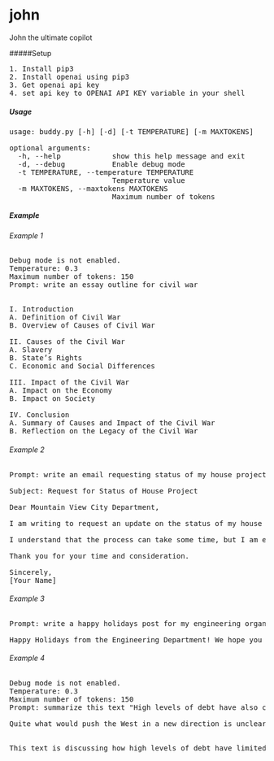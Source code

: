 # john
John the ultimate copilot

#####Setup
<pre>
1. Install pip3
2. Install openai using pip3 
3. Get openai api key
4. set api key to OPENAI_API_KEY variable in your shell
</pre>

##### Usage
<pre>
usage: buddy.py [-h] [-d] [-t TEMPERATURE] [-m MAXTOKENS]

optional arguments:
  -h, --help            show this help message and exit
  -d, --debug           Enable debug mode
  -t TEMPERATURE, --temperature TEMPERATURE
                        Temperature value
  -m MAXTOKENS, --maxtokens MAXTOKENS
                        Maximum number of tokens
</pre>
##### Example

###### Example 1
<pre>
Debug mode is not enabled.
Temperature: 0.3
Maximum number of tokens: 150
Prompt: write an essay outline for civil war


I. Introduction
A. Definition of Civil War
B. Overview of Causes of Civil War

II. Causes of the Civil War
A. Slavery
B. State’s Rights
C. Economic and Social Differences

III. Impact of the Civil War
A. Impact on the Economy
B. Impact on Society

IV. Conclusion
A. Summary of Causes and Impact of the Civil War
B. Reflection on the Legacy of the Civil War
</pre>
###### Example 2
<pre>
Prompt: write an email requesting status of my house project from Mountain view city department

Subject: Request for Status of House Project

Dear Mountain View City Department,

I am writing to request an update on the status of my house project. I submitted the necessary paperwork and plans to your department several weeks ago and I am eager to learn the status of my application.

I understand that the process can take some time, but I am eager to move forward with my project and would appreciate any information you can provide.

Thank you for your time and consideration.

Sincerely,
[Your Name]
</pre>
###### Example 3
<pre>
Prompt: write a happy holidays post for my engineering organization

Happy Holidays from the Engineering Department! We hope you all have a safe and joyous holiday season. We are thankful for all the hard work and dedication that each of you have put in this year. We look forward to continuing to work together in the new year and making great strides in engineering! Wishing you all a wonderful holiday season!
</pre>
###### Example 4
<pre>
Debug mode is not enabled.
Temperature: 0.3
Maximum number of tokens: 150
Prompt: summarize this text "High levels of debt have also constrained policymakers’ room for manoeuvre. Across the g7 group of rich, powerful countries, private debt has risen by the equivalent of 30 percentage points of gdp since 2000. Even small declines in cash flows could make servicing the debt harder. This means politicians quickly intervene when anything goes wrong. Their focus is keeping the show on the road—avoiding a repeat of the global financial crisis of 2007-09—rather than accepting pain today as the price of a brighter future.

Quite what would push the West in a new direction is unclear. There is no sign of a shift just yet, beyond the misguided attempts of Mr Trump and Ms Truss. Would another financial crisis do the job? Will a change have to wait until the baby-boomers are no longer around? Whatever the answer, until growth speeds up Western policymakers must hope their enemies continue to blunder."


This text is discussing how high levels of debt have limited the ability of policymakers to make decisions. It also mentions that private debt has risen significantly since 2000, and that politicians are focused on avoiding a repeat of the global financial crisis rather than accepting short-term pain for long-term gain.
</pre>
